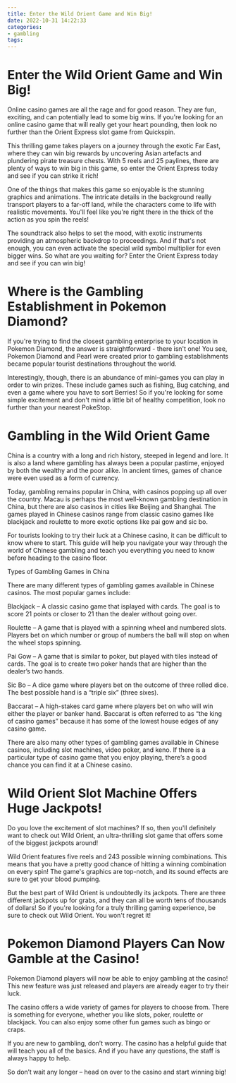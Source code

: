 ```yaml
---
title: Enter the Wild Orient Game and Win Big!
date: 2022-10-31 14:22:33
categories:
- gambling
tags:
---
```



#  Enter the Wild Orient Game and Win Big!

Online casino games are all the rage and for good reason. They are fun, exciting, and can potentially lead to some big wins. If you're looking for an online casino game that will really get your heart pounding, then look no further than the Orient Express slot game from Quickspin.

This thrilling game takes players on a journey through the exotic Far East, where they can win big rewards by uncovering Asian artefacts and plundering pirate treasure chests. With 5 reels and 25 paylines, there are plenty of ways to win big in this game, so enter the Orient Express today and see if you can strike it rich!

One of the things that makes this game so enjoyable is the stunning graphics and animations. The intricate details in the background really transport players to a far-off land, while the characters come to life with realistic movements. You'll feel like you're right there in the thick of the action as you spin the reels!

The soundtrack also helps to set the mood, with exotic instruments providing an atmospheric backdrop to proceedings. And if that's not enough, you can even activate the special wild symbol multiplier for even bigger wins. So what are you waiting for? Enter the Orient Express today and see if you can win big!

#  Where is the Gambling Establishment in Pokemon Diamond?

If you're trying to find the closest gambling enterprise to your location in Pokemon Diamond, the answer is straightforward - there isn't one! You see, Pokemon Diamond and Pearl were created prior to gambling establishments became popular tourist destinations throughout the world.

Interestingly, though, there is an abundance of mini-games you can play in order to win prizes. These include games such as fishing, Bug catching, and even a game where you have to sort Berries! So if you're looking for some simple excitement and don't mind a little bit of healthy competition, look no further than your nearest PokeStop.

#  Gambling in the Wild Orient Game

China is a country with a long and rich history, steeped in legend and lore. It is also a land where gambling has always been a popular pastime, enjoyed by both the wealthy and the poor alike. In ancient times, games of chance were even used as a form of currency.

Today, gambling remains popular in China, with casinos popping up all over the country. Macau is perhaps the most well-known gambling destination in China, but there are also casinos in cities like Beijing and Shanghai. The games played in Chinese casinos range from classic casino games like blackjack and roulette to more exotic options like pai gow and sic bo.

For tourists looking to try their luck at a Chinese casino, it can be difficult to know where to start. This guide will help you navigate your way through the world of Chinese gambling and teach you everything you need to know before heading to the casino floor.

Types of Gambling Games in China

There are many different types of gambling games available in Chinese casinos. The most popular games include:

Blackjack – A classic casino game that isplayed with cards. The goal is to score 21 points or closer to 21 than the dealer without going over.

Roulette – A game that is played with a spinning wheel and numbered slots. Players bet on which number or group of numbers the ball will stop on when the wheel stops spinning.

Pai Gow – A game that is similar to poker, but played with tiles instead of cards. The goal is to create two poker hands that are higher than the dealer’s two hands.

Sic Bo – A dice game where players bet on the outcome of three rolled dice. The best possible hand is a “triple six” (three sixes).

Baccarat – A high-stakes card game where players bet on who will win either the player or banker hand. Baccarat is often referred to as “the king of casino games” because it has some of the lowest house edges of any casino game.

There are also many other types of gambling games available in Chinese casinos, including slot machines, video poker, and keno. If there is a particular type of casino game that you enjoy playing, there’s a good chance you can find it at a Chinese casino.

#  Wild Orient Slot Machine Offers Huge Jackpots!

Do you love the excitement of slot machines? If so, then you'll definitely want to check out Wild Orient, an ultra-thrilling slot game that offers some of the biggest jackpots around!

Wild Orient features five reels and 243 possible winning combinations. This means that you have a pretty good chance of hitting a winning combination on every spin! The game's graphics are top-notch, and its sound effects are sure to get your blood pumping.

But the best part of Wild Orient is undoubtedly its jackpots. There are three different jackpots up for grabs, and they can all be worth tens of thousands of dollars! So if you're looking for a truly thrilling gaming experience, be sure to check out Wild Orient. You won't regret it!

#  Pokemon Diamond Players Can Now Gamble at the Casino!

Pokemon Diamond players will now be able to enjoy gambling at the casino! This new feature was just released and players are already eager to try their luck.

The casino offers a wide variety of games for players to choose from. There is something for everyone, whether you like slots, poker, roulette or blackjack. You can also enjoy some other fun games such as bingo or craps.

If you are new to gambling, don’t worry. The casino has a helpful guide that will teach you all of the basics. And if you have any questions, the staff is always happy to help.

So don’t wait any longer – head on over to the casino and start winning big!